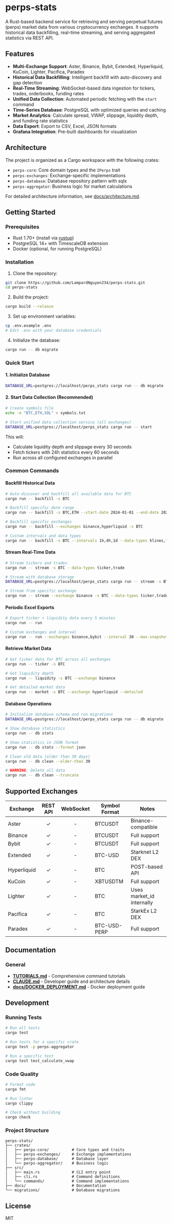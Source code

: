 # perps-stats

A Rust-based backend service for retrieving and serving perpetual futures (perps) market data from various cryptocurrency exchanges. It supports historical data backfilling, real-time streaming, and serving aggregated statistics via REST API.

## Features

- **Multi-Exchange Support**: Aster, Binance, Bybit, Extended, Hyperliquid, KuCoin, Lighter, Pacifica, Paradex
- **Historical Data Backfilling**: Intelligent backfill with auto-discovery and gap detection
- **Real-Time Streaming**: WebSocket-based data ingestion for tickers, trades, orderbooks, funding rates
- **Unified Data Collection**: Automated periodic fetching with the `start` command
- **Time-Series Database**: PostgreSQL with optimized queries and caching
- **Market Analytics**: Calculate spread, VWAP, slippage, liquidity depth, and funding rate statistics
- **Data Export**: Export to CSV, Excel, JSON formats
- **Grafana Integration**: Pre-built dashboards for visualization

## Architecture

The project is organized as a Cargo workspace with the following crates:

- `perps-core`: Core domain types and the `IPerps` trait
- `perps-exchanges`: Exchange-specific implementations
- `perps-database`: Database repository pattern with sqlx
- `perps-aggregator`: Business logic for market calculations

For detailed architecture information, see [docs/architecture.md](docs/architecture.md).

## Getting Started

### Prerequisites

- Rust 1.70+ (install via [rustup](https://rustup.rs/))
- PostgreSQL 14+ with TimescaleDB extension
- Docker (optional, for running PostgreSQL)

### Installation

1. Clone the repository:
```bash
git clone https://github.com/LampardNguyen234/perps-stats.git
cd perps-stats
```

2. Build the project:
```bash
cargo build --release
```

3. Set up environment variables:
```bash
cp .env.example .env
# Edit .env with your database credentials
```

4. Initialize the database:
```bash
cargo run -- db migrate
```

### Quick Start

#### 1. Initialize Database
```bash
DATABASE_URL=postgres://localhost/perps_stats cargo run -- db migrate
```

#### 2. Start Data Collection (Recommended)
```bash
# Create symbols file
echo -e "BTC,ETH,SOL" > symbols.txt

# Start unified data collection service (all exchanges)
DATABASE_URL=postgres://localhost/perps_stats cargo run -- start
```

This will:
- Calculate liquidity depth and slippage every 30 seconds
- Fetch tickers with 24h statistics every 60 seconds
- Run across all configured exchanges in parallel

### Common Commands

#### Backfill Historical Data
```bash
# Auto-discover and backfill all available data for BTC
cargo run -- backfill -s BTC

# Backfill specific date range
cargo run -- backfill -s BTC,ETH --start-date 2024-01-01 --end-date 2024-12-31

# Backfill specific exchanges
cargo run -- backfill --exchanges binance,hyperliquid -s BTC

# Custom intervals and data types
cargo run -- backfill -s BTC --intervals 1h,4h,1d --data-types klines,funding_rates
```

#### Stream Real-Time Data
```bash
# Stream tickers and trades
cargo run -- stream -s BTC --data-types ticker,trade

# Stream with database storage
DATABASE_URL=postgres://localhost/perps_stats cargo run -- stream -s BTC,ETH --data-types ticker,trade,orderbook

# Stream from specific exchange
cargo run -- stream --exchange binance -s BTC --data-types ticker,trade --max-duration 3600
```

#### Periodic Excel Exports
```bash
# Export ticker + liquidity data every 5 minutes
cargo run -- run

# Custom exchanges and interval
cargo run -- run --exchanges binance,bybit --interval 30 --max-snapshots 10
```

#### Retrieve Market Data
```bash
# Get ticker data for BTC across all exchanges
cargo run -- ticker -s BTC

# Get liquidity depth
cargo run -- liquidity -s BTC --exchange binance

# Get detailed market data
cargo run -- market -s BTC --exchange hyperliquid --detailed
```

#### Database Operations
```bash
# Initialize database schema and run migrations
DATABASE_URL=postgres://localhost/perps_stats cargo run -- db migrate

# Show database statistics
cargo run -- db stats

# Show statistics in JSON format
cargo run -- db stats --format json

# Clean old data (older than 30 days)
cargo run -- db clean --older-than 30

# WARNING: Delete all data
cargo run -- db clean --truncate
```

## Supported Exchanges

| Exchange    | REST API | WebSocket | Symbol Format | Notes                     |
|-------------|:--------:|:---------:|---------------|---------------------------|
| Aster       |    ✓     |     -     | BTCUSDT       | Binance-compatible        |
| Binance     |    ✓     |     -     | BTCUSDT       | Full support              |
| Bybit       |    ✓     |     -     | BTCUSDT       | Full support              |
| Extended    |    ✓     |     -     | BTC-USD       | Starknet L2 DEX           |
| Hyperliquid |    ✓     |     -     | BTC           | POST-based API            |
| KuCoin      |    ✓     |     -     | XBTUSDTM      | Full support              |
| Lighter     |    ✓     |     -     | BTC           | Uses market_id internally |
| Pacifica    |    ✓     |     -     | BTC           | StarkEx L2 DEX            |
| Paradex     |    ✓     |     -     | BTC-USD-PERP  | Full support              |

## Documentation

### General
- **[TUTORIALS.md](TUTORIALS.md)** - Comprehensive command tutorials
- **[CLAUDE.md](CLAUDE.md)** - Developer guide and architecture details
- **[docs/DOCKER_DEPLOYMENT.md](docs/DOCKER_DEPLOYMENT.md)** - Docker deployment guide

## Development

### Running Tests
```bash
# Run all tests
cargo test

# Run tests for a specific crate
cargo test -p perps-aggregator

# Run a specific test
cargo test test_calculate_vwap
```

### Code Quality
```bash
# Format code
cargo fmt

# Run linter
cargo clippy

# Check without building
cargo check
```

### Project Structure
```
perps-stats/
├── crates/
│   ├── perps-core/          # Core types and traits
│   ├── perps-exchanges/     # Exchange implementations
│   ├── perps-database/      # Database layer
│   └── perps-aggregator/    # Business logic
├── src/
│   ├── main.rs              # CLI entry point
│   ├── cli.rs               # Command definitions
│   └── commands/            # Command implementations
├── docs/                    # Documentation
└── migrations/              # Database migrations
```

## License

MIT
